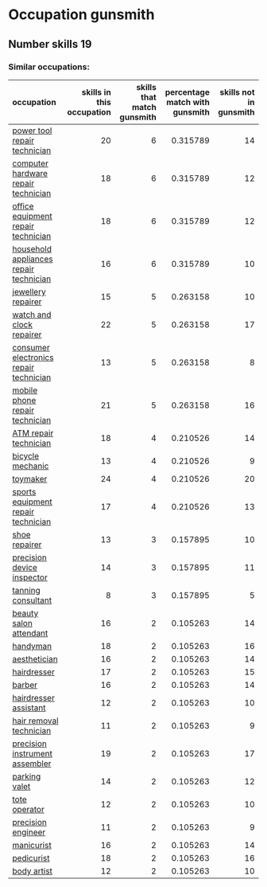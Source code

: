 # Occupation gunsmith
## Number skills 19
### Similar occupations:
| occupation                                                                          |   skills in this occupation |   skills that match gunsmith |   percentage match with gunsmith |   skills not in gunsmith |
|:------------------------------------------------------------------------------------|----------------------------:|-----------------------------:|---------------------------------:|-------------------------:|
| [power tool repair technician](power_tool_repair_technician.md)                     |                          20 |                            6 |                         0.315789 |                       14 |
| [computer hardware repair technician](computer_hardware_repair_technician.md)       |                          18 |                            6 |                         0.315789 |                       12 |
| [office equipment repair technician](office_equipment_repair_technician.md)         |                          18 |                            6 |                         0.315789 |                       12 |
| [household appliances repair technician](household_appliances_repair_technician.md) |                          16 |                            6 |                         0.315789 |                       10 |
| [jewellery repairer](jewellery_repairer.md)                                         |                          15 |                            5 |                         0.263158 |                       10 |
| [watch and clock repairer](watch_and_clock_repairer.md)                             |                          22 |                            5 |                         0.263158 |                       17 |
| [consumer electronics repair technician](consumer_electronics_repair_technician.md) |                          13 |                            5 |                         0.263158 |                        8 |
| [mobile phone repair technician](mobile_phone_repair_technician.md)                 |                          21 |                            5 |                         0.263158 |                       16 |
| [ATM repair technician](ATM_repair_technician.md)                                   |                          18 |                            4 |                         0.210526 |                       14 |
| [bicycle mechanic](bicycle_mechanic.md)                                             |                          13 |                            4 |                         0.210526 |                        9 |
| [toymaker](toymaker.md)                                                             |                          24 |                            4 |                         0.210526 |                       20 |
| [sports equipment repair technician](sports_equipment_repair_technician.md)         |                          17 |                            4 |                         0.210526 |                       13 |
| [shoe repairer](shoe_repairer.md)                                                   |                          13 |                            3 |                         0.157895 |                       10 |
| [precision device inspector](precision_device_inspector.md)                         |                          14 |                            3 |                         0.157895 |                       11 |
| [tanning consultant](tanning_consultant.md)                                         |                           8 |                            3 |                         0.157895 |                        5 |
| [beauty salon attendant](beauty_salon_attendant.md)                                 |                          16 |                            2 |                         0.105263 |                       14 |
| [handyman](handyman.md)                                                             |                          18 |                            2 |                         0.105263 |                       16 |
| [aesthetician](aesthetician.md)                                                     |                          16 |                            2 |                         0.105263 |                       14 |
| [hairdresser](hairdresser.md)                                                       |                          17 |                            2 |                         0.105263 |                       15 |
| [barber](barber.md)                                                                 |                          16 |                            2 |                         0.105263 |                       14 |
| [hairdresser assistant](hairdresser_assistant.md)                                   |                          12 |                            2 |                         0.105263 |                       10 |
| [hair removal technician](hair_removal_technician.md)                               |                          11 |                            2 |                         0.105263 |                        9 |
| [precision instrument assembler](precision_instrument_assembler.md)                 |                          19 |                            2 |                         0.105263 |                       17 |
| [parking valet](parking_valet.md)                                                   |                          14 |                            2 |                         0.105263 |                       12 |
| [tote operator](tote_operator.md)                                                   |                          12 |                            2 |                         0.105263 |                       10 |
| [precision engineer](precision_engineer.md)                                         |                          11 |                            2 |                         0.105263 |                        9 |
| [manicurist](manicurist.md)                                                         |                          16 |                            2 |                         0.105263 |                       14 |
| [pedicurist](pedicurist.md)                                                         |                          18 |                            2 |                         0.105263 |                       16 |
| [body artist](body_artist.md)                                                       |                          12 |                            2 |                         0.105263 |                       10 |
